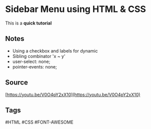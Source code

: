 # Sidebar Menu using HTML & CSS 
This is a **quick tutorial**

## Notes
- Using a checkbox and labels for dynamic
- Sibling combinator 'x ~ y'
- user-select: none;
- pointer-events: none;

## Source
[https://youtu.be/V0O4pY2xX10](https://youtu.be/V0O4pY2xX10)


## Tags
#HTML #CSS #FONT-AWESOME